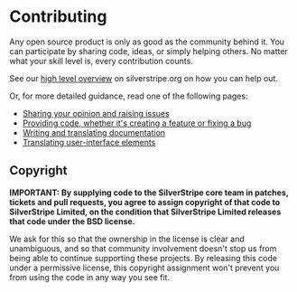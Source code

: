 # Contributing

Any open source product is only as good as the community behind it. You can participate by sharing code, ideas, or simply helping others. No matter what your skill level is, every contribution counts.

See our [high level overview](http://silverstripe.org/contributing-to-silverstripe) on silverstripe.org on how you can help out.

Or, for more detailed guidance, read one of the following pages:

 * [Sharing your opinion and raising issues](http://docs.silverstripe.org/en/3.1/contributing/issues_and_bugs/)
 * [Providing code, whether it's creating a feature or fixing a bug](http://docs.silverstripe.org/en/3.1/contributing/code/)
 * [Writing and translating documentation](http://docs.silverstripe.org/en/3.1/contributing/translations/)
 * [Translating user-interface elements](http://docs.silverstripe.org/en/3.1/contributing/translation_process/)

## Copyright

**IMPORTANT: By supplying code to the SilverStripe core team in patches, tickets and pull requests, you agree to assign copyright of that code to SilverStripe Limited, on the condition that SilverStripe Limited releases that code under the BSD license.**

We ask for this so that the ownership in the license is clear and unambiguous, and so that community involvement doesn't stop us from being able to continue supporting these projects. By releasing this code under a permissive license, this copyright assignment won't prevent you from using the code in any way you see fit.
